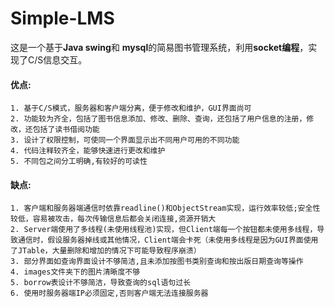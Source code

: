 # Simple-LMS

这是一个基于**Java swing**和 **mysql**的简易图书管理系统，利用**socket编程**，实现了C/S信息交互。

#### 优点:

 	1. 基于C/S模式，服务器和客户端分离，便于修改和维护，GUI界面尚可
 	2. 功能较为齐全，包括了图书信息添加、修改、删除、查询，还包括了用户信息的注册，修改，还包括了读书借阅功能
 	3. 设计了权限控制，可使同一个界面显示出不同用户可用的不同功能
 	4. 代码注释较齐全，能够快速进行更改和维护
 	5. 不同包之间分工明确,有较好的可读性

#### 缺点:

 	1. 客户端和服务器端通信时依靠readline()和ObjectStream实现，运行效率较低;安全性较低，容易被攻击，每次传输信息后都会关闭连接,资源开销大
 	2. Server端使用了多线程(未使用线程池)实现，但Client端每一个按钮都未使用多线程，导致通信时，假设服务器掉线或其他情况，Client端会卡死（未使用多线程是因为GUI界面使用了JTable，大量删除和增加的情况下可能导致程序崩溃）
 	3. 部分界面如查询界面设计不够简洁,且未添加按图书类别查询和按出版日期查询等操作
 	4. images文件夹下的图片清晰度不够
 	5. borrow表设计不够简洁，导致查询的sql语句过长
 	6. 使用时服务器端IP必须固定,否则客户端无法连接服务器
